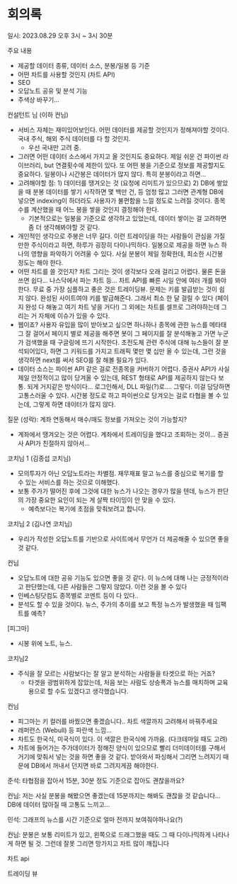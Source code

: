 # 회의록

일시: 2023.08.29 오후 3시 ~ 3시 30분

주요 내용

- 제공할 데이터 종류, 데이터 소스, 분봉/일봉 등 기준
- 어떤 차트를 사용할 것인지 (차트 API)
- SEO
- 오답노트 공유 및 분석 기능
- 주색상 바꾸기…

컨설턴트 님 (이하 컨님)

- 서비스 자체는 재미있어보인다. 어떤 데이터를 제공할 것인지가 정해져야할 것이다. 국내 주식, 해외 주식 데이터를 다 할 것인지.
    - 우선 국내만 고려 중.
- 그러면 어떤 데이터 소스에서 가지고 올 것인지도 중요하다. 제일 쉬운 건 파이썬 라이브러리, but 연결횟수에 제한이 있다. 또 어떤 봉을 기준으로 정보를 제공할지도 중요하다. 일봉이나 시간봉은 데이터가 많지 않다. 특히 분봉이라고 하면…
- 고려해야할 점:  1) 데이터를 땡겨오는 것 (요청에 리미트가 있으므로) 2) DB에 쌓았을 때 분봉 데이터를 쌓기 시작하면 몇 백만 건, 등 엄청 많고 그러면 관계형 DB에 넣으면 indexing이 하더라도 사용자가 불편함을 느낄 정도로 느려질 것이다. 종목 수를 계산했을 때 어느 봉을 쌓을 것인지 결정해야 한다.
    - 기본적으로는 일봉을 기준으로 생각하고 있었는데, 데이터 쌓이는 걸 고려하면 좀 더 생각해봐야할 것 같다.
- 개인적인 생각으로 주봉은 너무 길다. 이런 트레이딩을 하는 사람들이 관심을 가질 만한 주식이라고 하면, 하루가 굉장히 다이나믹하다. 일봉으로 제공을 하면 뉴스 하나의 영향을 파악하기 어려울 수 있다. 사실 분봉이 제일 정확한데, 최소한 시간봉 정도는 해야 한다.
- 어떤 차트를 쓸 것인지? 차트 그리는 것이 생각보다 오래 걸리고 어렵다. 물론 돈을 쓰면 쉽다… 나스닥에서 파는 차트 등… 차트 API를 빠른 시일 안에 여러 개를 봐야한다. 무료 중 가장 심플하고 좋은 것은 트레이딩뷰. 문제는 키를 발급받는 것이 쉽지 않다. 완성된 사이트여야 키를 발급해준다. 그래서 최소 한 달 걸릴 수 있다 (페이지 완성 다 해놓고 여기 차트 넣을 거다!) 그 외에는 차트를 셀프로 그려야하는데 그리는 거 자체에 이슈가 있을 수 있다.
- 웹이죠? 사용자 유입을 많이 받아보고 싶으면 하나하나 종목에 관한 뉴스를 메타태그 잘 걸어서 페이지 별로 제공을 해주면 봇이 그 페이지를 잘 분석해놓고 가면 누군가 검색했을 때 구글링에 뜨기 시작한다. 초전도체 관련 주식에 대해 뉴스들이 잘 분석되어있다, 하면 그 키워드를 가지고 트래픽 몇만 몇 십만 올 수 있는데, 그런 것을 생각하면 next를 써서 SEO를 잘 해볼 필요가 있다.
- 데이터 소스는 파이썬 API 같은 걸로 전종목을 커버하기 어렵다. 증권사 API가 사실 제일 안정적이고 많이 당겨올 수 있는데, REST 형태로 API를 제공하지 않는다 보통. 되게 거지같은 방식이다… 로그인해서, DLL 파일(?)로…. 그렇다. 이걸 담당하면 고통스러울 수 있다. 시간봉 정도로 하고 파이썬으로 당겨오는 걸로 타협을 볼 수 있는데, 그렇게 하면 데이터가 많지 않다.

질문 (성락): 계좌 연동해서 매수/매도 정보를 가져오는 것이 가능할지?

- 계좌에서 땡겨오는 것은 어렵다. 계좌에서 트레이딩을 했다고 조회하는 것이… 증권사 API가 친절하지 않아서…

코치님 1 (김종섭 코치님)

- 모의투자가 아닌 오답노트라는 차별점. 재무재표 말고 뉴스를 중심으로 복기를 할 수 있는 서비스를 하는 것으로 이해했다.
- 보통 주가가 떨어진 후에 그것에 대한 뉴스가 나오는 경우가 많을 텐데, 뉴스가 판단의 가장 중요한 요인이 되는 게 살짝 타이밍이 안 맞을 수 있다.
    - 예측보다는 복기에 초점을 맞춰보려고 합니다.

코치님 2 (김나연 코치님)

- 우리가 작성한 오답노트를 기반으로 사이트에서 무언가 더 제공해줄 수 있으면 좋을 것 같다.

컨님

- 오답노트에 대한 공유 기능도 있으면 좋을 것 같다. 이 뉴스에 대해 나는 긍정적이라고 판단했는데, 다른 사람들은 그렇지 않았다. 이런 것을 볼 수 있다
- 인베스팅닷컴도 종목별로 코멘트 등이 다 있다..
- 분석도 할 수 있을 것이다. 뉴스, 주가의 추이를 보고 특정 뉴스가 발생했을 때 임팩트를 예측?

[피그마]

- 시봉 위에 노트, 뉴스.

코치님2

- 주식을 잘 모르는 사람보다는 잘 알고 분석하는 사람들을 타겟으로 하는 거죠?
    - 타겟을 광범위하게 잡았는데, 처음 보는 사람도 상승폭과 뉴스를 매치하며 교육용으로  할 수도 있겠다고 생각했습니다.

컨님

- 피그마는 키 컬러를 바꿨으면 좋겠습니다.. 차트 색깔까지 고려해서 바꿔주세요
- 레퍼런스 (Webull) 등 파란색 느낌…
- 차트도 한국식, 미국식이 있다. 이 색깔은 한국식에 가까움. (다크테마일 때도 고려)
- 차트에 들어가는 주가데이터가 정해진 양식이 있으므로 빨리 더미데이터를 구해서 거기에 맞춰서 넣는 것을 하면 좋을 것 같다.  받아와서 파싱해서 그리면 느려지기 때문에 DB에서 꺼내서 던지면 바로 그려지게끔 해야한다.

준석: 타협점을 잡아서 15분, 30분 정도 기준으로 잡아도 괜찮을까요?

컨님: 저는 사실 분봉을 해봤으면 좋겠는데 15분까지는 해봐도 괜찮을 것 같습니다… DB에 데이터 많아질 때 고통도 느끼고…

민석: 그래프의 뉴스를 시간 기준으로 얼마 전까지 보여줘야하나요(?)

컨님: 분봉은 보통 리미트가 있고, 왼쪽으로 드래그했을 때도 그 때 다이나믹하게 나타나게 하면 될 것. 그런데 잘못 그리면 망가지고 차트 많이 깨집니다

차트 api

트레이딩 뷰